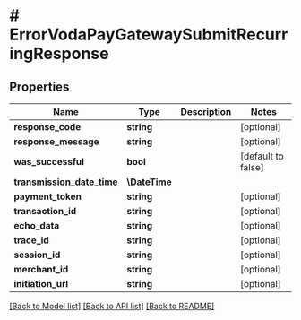 # # ErrorVodaPayGatewaySubmitRecurringResponse

## Properties

Name | Type | Description | Notes
------------ | ------------- | ------------- | -------------
**response_code** | **string** |  | [optional]
**response_message** | **string** |  | [optional]
**was_successful** | **bool** |  | [default to false]
**transmission_date_time** | **\DateTime** |  |
**payment_token** | **string** |  | [optional]
**transaction_id** | **string** |  | [optional]
**echo_data** | **string** |  | [optional]
**trace_id** | **string** |  | [optional]
**session_id** | **string** |  | [optional]
**merchant_id** | **string** |  | [optional]
**initiation_url** | **string** |  | [optional]

[[Back to Model list]](../../README.md#models) [[Back to API list]](../../README.md#endpoints) [[Back to README]](../../README.md)
